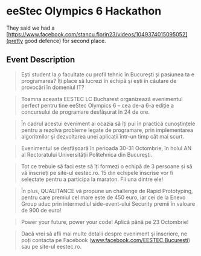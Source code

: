 # eeStec Olympics 6 Hackathon

They said we had a [https://www.facebook.com/stancu.florin23/videos/1049374015095052](pretty good defence) for second place.


## Event Description

> Ești student la o facultate cu profil tehnic în București și pasiunea ta e programarea? Îți place să lucrezi în echipă și ești în căutare de provocări în domeniul IT?

> Toamna aceasta EESTEC LC Bucharest organizează evenimentul perfect pentru tine eeStec Olympics 6 – cea de-a 6-a ediție a concursului de programare desfășurat în 24 de ore.

> În cadrul acestui eveniment ai ocazia să îți pui în practică cunoștințele pentru a rezolva probleme legate de programare, prin implementarea algoritmilor și dezvoltarea unei aplicații într-un timp cât mai scurt.

> Evenimentul se desfășoară în perioada 30-31 Octombrie, în holul AN al Rectoratului Universității Politehnica din București.

> Tot ce trebuie să faci este să îți formezi o echipă de 3 persoane și să vă înscrieți pe site-ul eestec.ro. 15 din echipele înscrise vor fi selectate pentru a participa la maraton. Fii una dintre ele!

> În plus, QUALITANCE vă propune un challenge de Rapid Prototyping, pentru care premiul cel mare este de 450 euro, iar cei de la Enevo Group aduc prin intermediul side-event-ului Security premii în valoare de 900 de euro!

> Power your future, power your code! Aplică până pe 23 Octombrie!

> Dacă vrei să afli mai multe detalii despre eveniment şi înscriere, ne poți contacta pe Facebook (www.facebook.com/EESTEC.Bucuresti) sau pe site-ul eestec.ro.
